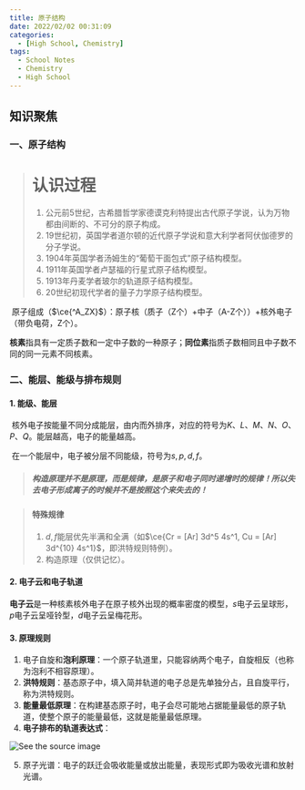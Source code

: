 ```yaml
---
title: 原子结构
date: 2022/02/02 00:31:09
categories: 
  - [High School, Chemistry]
tags:
  - School Notes
  - Chemistry
  - High School
---
```


## 知识聚焦

### 一、原子结构

> # 认识过程
>
> 1. 公元前5世纪，古希腊哲学家德谟克利特提出古代原子学说，认为万物都由间断的、不可分的原子构成。
> 2. 19世纪初，英国学者道尔顿的近代原子学说和意大利学者阿伏伽德罗的分子学说。
> 3. 1904年英国学者汤姆生的“葡萄干面包式”原子结构模型。
> 4. 1911年英国学者卢瑟福的行星式原子结构模型。
> 5. 1913年丹麦学者玻尔的轨道原子结构模型。
> 6. 20世纪初现代学者的量子力学原子结构模型。

​	原子组成（$\ce{^A_ZX}$）：原子核（质子（Z个）+中子（A-Z个））+核外电子（带负电荷，Z个）。

​	**核素**指具有一定质子数和一定中子数的一种原子；**同位素**指质子数相同且中子数不同的同一元素不同核素。

### 二、能层、能级与排布规则

#### 1. 能级、能层

​	核外电子按能量不同分成能层，由内而外排序，对应的符号为$K、L、M、N、O、P、Q$。能层越高，电子的能量越高。

​	在一个能层中，电子被分层不同能级，符号为$s, p, d, f$。

> ##### 构造原理并不是**原理**，而是**规律**，是原子和电子同时递增时的规律！所以失去电子形成离子的时候并不是按照这个来失去的！

> #### 特殊规律
>
> 1. $d, f$能层优先半满和全满（如$\ce{Cr = [Ar] 3d^5 4s^1, Cu = [Ar] 3d^{10} 4s^1}$，即洪特规则特例）。
> 2. 构造原理（仅供记忆）。

#### 2. 电子云和电子轨道

​	**电子云**是一种核素核外电子在原子核外出现的概率密度的模型，$s$电子云呈球形，$p$电子云呈哑铃型，$d$电子云呈梅花形。

#### 3. 原理规则

1. 电子自旋和**泡利原理**：一个原子轨道里，只能容纳两个电子，自旋相反（也称为泡利不相容原理）。
2. **洪特规则**：基态原子中，填入简并轨道的电子总是先单独分占，且自旋平行，称为洪特规则。
3. **能量最低原理**：在构建基态原子时，电子会尽可能地占据能量最低的原子轨道，使整个原子的能量最低，这就是能量最低原理。
4. **电子排布的轨道表达式**：

![See the source image](https://raw.githubusercontent.com/PassionPenguin/picgo-database/main/201111160957272032773.gif)

5. 原子光谱：电子的跃迁会吸收能量或放出能量，表现形式即为吸收光谱和放射光谱。

